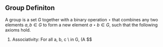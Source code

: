 ## Group Definiton

A group is a set $G$ together with a binary operation $\star$ that combines any two elements $a, b \in G$ to form a new element $a \star b \in G$, such that the following axioms hold.

1. Associativity: For all a, b, c \ in G, (A $$
